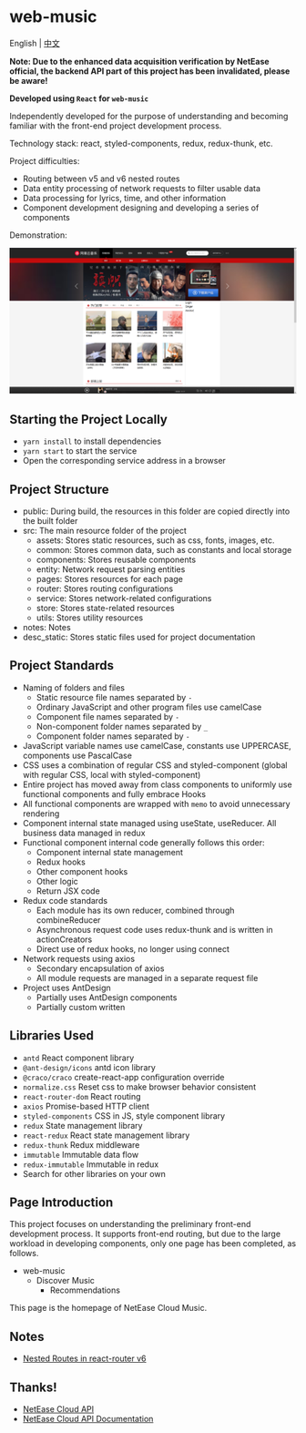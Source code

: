 # web-music
English | [中文](./README.zh-CN.md) 

**Note: Due to the enhanced data acquisition verification by NetEase official, the backend API part of this project has been invalidated, please be aware!**

**Developed using `React` for `web-music`**

Independently developed for the purpose of understanding and becoming familiar with the front-end project development process.

Technology stack: react, styled-components, redux, redux-thunk, etc.

Project difficulties:
  - Routing between v5 and v6 nested routes
  - Data entity processing of network requests to filter usable data
  - Data processing for lyrics, time, and other information
  - Component development designing and developing a series of components

Demonstration:

![web-music demonstration](/desc_static/asset/img/web-music-%E8%BF%90%E8%A1%8C%E6%BC%94%E7%A4%BA.PNG)

## Starting the Project Locally

- `yarn install` to install dependencies
- `yarn start` to start the service
- Open the corresponding service address in a browser

## Project Structure

- public: During build, the resources in this folder are copied directly into the built folder
- src: The main resource folder of the project
  - assets: Stores static resources, such as css, fonts, images, etc.
  - common: Stores common data, such as constants and local storage
  - components: Stores reusable components
  - entity: Network request parsing entities
  - pages: Stores resources for each page
  - router: Stores routing configurations
  - service: Stores network-related configurations
  - store: Stores state-related resources
  - utils: Stores utility resources
- notes: Notes
- desc_static: Stores static files used for project documentation

## Project Standards

- Naming of folders and files
  - Static resource file names separated by `-`
  - Ordinary JavaScript and other program files use camelCase
  - Component file names separated by `-`
  - Non-component folder names separated by `_`
  - Component folder names separated by `-`
- JavaScript variable names use camelCase, constants use UPPERCASE, components use PascalCase
- CSS uses a combination of regular CSS and styled-component (global with regular CSS, local with styled-component)
- Entire project has moved away from class components to uniformly use functional components and fully embrace Hooks
- All functional components are wrapped with `memo` to avoid unnecessary rendering
- Component internal state managed using useState, useReducer. All business data managed in redux
- Functional component internal code generally follows this order:
  - Component internal state management
  - Redux hooks
  - Other component hooks
  - Other logic
  - Return JSX code
- Redux code standards
  - Each module has its own reducer, combined through combineReducer
  - Asynchronous request code uses redux-thunk and is written in actionCreators
  - Direct use of redux hooks, no longer using connect
- Network requests using axios
  - Secondary encapsulation of axios
  - All module requests are managed in a separate request file
- Project uses AntDesign
  - Partially uses AntDesign components
  - Partially custom written

## Libraries Used

- `antd` React component library
- `@ant-design/icons` antd icon library
- `@craco/craco` create-react-app configuration override
- `normalize.css` Reset css to make browser behavior consistent
- `react-router-dom` React routing
- `axios` Promise-based HTTP client
- `styled-components` CSS in JS, style component library
- `redux` State management library
- `react-redux` React state management library
- `redux-thunk` Redux middleware
- `immutable` Immutable data flow
- `redux-immutable` Immutable in redux
- Search for other libraries on your own

## Page Introduction

This project focuses on understanding the preliminary front-end development process. It supports front-end routing, but due to the large workload in developing components, only one page has been completed, as follows.

- web-music
  - Discover Music
    - Recommendations

This page is the homepage of NetEase Cloud Music.

## Notes

- [Nested Routes in react-router v6](./notes/Nested-Routes-in-react-router-v6.md)

## Thanks!

- [NetEase Cloud API](http://123.207.32.32:9001/)
- [NetEase Cloud API Documentation](https://binaryify.github.io/NeteaseCloudMusicApi/#/)
